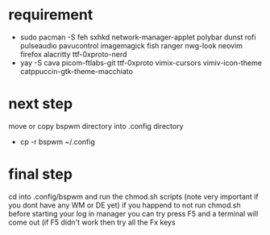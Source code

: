 # requirement
 - sudo pacman -S feh sxhkd network-manager-applet polybar dunst rofi pulseaudio pavucontrol imagemagick fish ranger nwg-look neovim firefox alacritty ttf-0xproto-nerd
 - yay -S cava picom-ftlabs-git ttf-0xproto vimix-cursors vimiv-icon-theme catppuccin-gtk-theme-macchiato

# next step
 move or copy bspwm directory into .config directory
 - cp -r bspwm ~/.config

# final step
cd into .config/bspwm and run the chmod.sh scripts (note very important if you dont have any WM or DE yet)
if you happend to not run chmod.sh before starting your log in manager you can try press F5 and a terminal will come out (if F5 didn't work then try all the Fx keys
